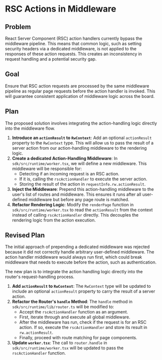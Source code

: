 # RSC Actions in Middleware

## Problem

React Server Component (RSC) action handlers currently bypass the middleware pipeline. This means that common logic, such as setting security headers via a dedicated middleware, is not applied to the responses of these action requests. This creates an inconsistency in request handling and a potential security gap.

## Goal

Ensure that RSC action requests are processed by the same middleware pipeline as regular page requests before the action handler is invoked. This will guarantee consistent application of middleware logic across the board.

## Plan

The proposed solution involves integrating the action-handling logic directly into the middleware flow.

1.  **Introduce an `actionResult` to `RwContext`**: Add an optional `actionResult` property to the `RwContext` type. This will allow us to pass the result of a server action from our action-handling middleware to the rendering logic.
2.  **Create a dedicated Action-Handling Middleware**: In `sdk/src/runtime/worker.tsx`, we will define a new middleware. This middleware will be responsible for:
    *   Detecting if an incoming request is an RSC action.
    *   If it is, calling the `rscActionHandler` to execute the server action.
    *   Storing the result of the action in `requestInfo.rw.actionResult`.
3.  **Inject the Middleware**: Prepend this action-handling middleware to the user's list of routes and middleware. This ensures it runs after all user-defined middleware but before any page route is matched.
4.  **Refactor Rendering Logic**: Modify the `renderPage` function in `sdk/src/runtime/worker.tsx` to read the `actionResult` from the context instead of calling `rscActionHandler` directly. This decouples the rendering logic from the action execution.

## Revised Plan

The initial approach of prepending a dedicated middleware was rejected because it did not correctly handle arbitrary user-defined middleware. The action handler middleware would always run first, which could break middleware that needs to execute before the action, such as authentication.

The new plan is to integrate the action handling logic directly into the router's request-handling process.

1.  **Add `actionResult` to `RwContext`**: The `RwContext` type will be updated to include an optional `actionResult` property to carry the result of a server action.
2.  **Refactor the Router's `handle` Method**: The `handle` method in `sdk/src/runtime/lib/router.ts` will be modified to:
    *   Accept the `rscActionHandler` function as an argument.
    *   First, iterate through and execute all global middleware.
    *   After the middleware has run, check if the request is for an RSC action. If so, execute the `rscActionHandler` and store its result in `rw.actionResult`.
    *   Finally, proceed with route matching for page components.
3.  **Update `worker.tsx`**: The call to `router.handle` in `sdk/src/runtime/worker.tsx` will be updated to pass the `rscActionHandler` function.
